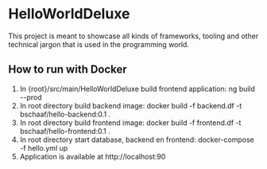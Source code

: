# HelloWorldDeluxe


This project is meant to showcase all kinds of frameworks, tooling and other technical jargon that is used in the programming world.


<h2>How to run with Docker</h2>



<ol>
  <li>In {root}/src/main/HelloWorldDeluxe build frontend application: ng build --prod</li>
  <li>In root directory build backend image: docker build -f backend.df -t bschaaf/hello-backend:0.1 .</li>
  <li>In root directory build frontend image: docker build -f frontend.df -t bschaaf/hello-frontend:0.1 .</li>
  <li>In root directory start database, backend en frontend: docker-compose -f hello.yml up</li>
  <li>Application is available at http://localhost:90</li>
</ol>

